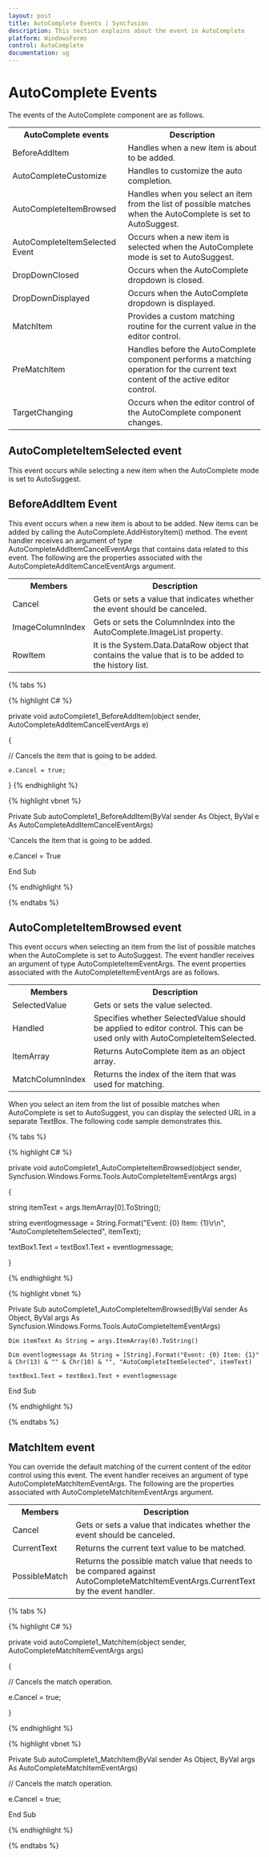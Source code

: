 ```yaml
---
layout: post
title: AutoComplete Events | Syncfusion
description: This section explains about the event in AutoComplete
platform: WindowsForms
control: AutoComplete
documentation: ug
---
```


# AutoComplete Events

The events of the AutoComplete component are as follows.

<table>
<tr>
<th>
AutoComplete events</th><th>
Description</th></tr>
<tr>
<td>
BeforeAddItem</td><td>
Handles when a new item is about to be added.</td></tr>
<tr>
<td>
AutoCompleteCustomize</td><td>
Handles to customize the auto completion.</td></tr>
<tr>
<td>
AutoCompleteItemBrowsed</td><td>
Handles when you select an item from the list of possible matches when the AutoComplete is set to AutoSuggest.</td></tr>
<tr>
<td>
AutoCompleteItemSelected Event</td><td>
Occurs when a new item is selected when the AutoComplete mode is set to AutoSuggest.</td></tr>
<tr>
<td>
DropDownClosed</td><td>
Occurs when the AutoComplete dropdown is closed.</td></tr>
<tr>
<td>
DropDownDisplayed</td><td>
Occurs when the AutoComplete dropdown is displayed.</td></tr>
<tr>
<td>
MatchItem</td><td>
Provides a custom matching routine for the current value in the editor control.</td></tr>
<tr>
<td>
PreMatchItem</td><td>
Handles before the AutoComplete component performs a matching operation for the current text content of the active editor control.</td></tr>
<tr>
<td> 
TargetChanging</td><td>
Occurs when the editor control of the AutoComplete component changes.</td></tr>
</table>

## AutoCompleteItemSelected event

This event occurs while selecting a new item when the AutoComplete mode is set to AutoSuggest.


## BeforeAddItem Event

This event occurs when a new item is about to be added. New items can be added by calling the AutoComplete.AddHistoryItem() method. The event handler receives an argument of type AutoCompleteAddItemCancelEventArgs that contains data related to this event. The following are the properties associated with the AutoCompleteAddItemCancelEventArgs argument.

<table>
<tr>
<th>
Members</th><th>
Description</th></tr>
<tr>
<td>
Cancel</td><td>
Gets or sets a value that indicates whether the event should be canceled.</td></tr>
<tr>
<td>
ImageColumnIndex</td><td>
Gets or sets the ColumnIndex into the AutoComplete.ImageList property.</td></tr>
<tr>
<td>
RowItem</td><td>
It is the System.Data.DataRow object that contains the value that is to be added to the history list.</td></tr>
</table>

{% tabs %}

{% highlight C# %}



private void autoComplete1_BeforeAddItem(object sender, AutoCompleteAddItemCancelEventArgs e)

{

   // Cancels the item that is going to be added.

    e.Cancel = true;

}
{% endhighlight %}

{% highlight vbnet %}

Private Sub autoComplete1_BeforeAddItem(ByVal sender As Object, ByVal e As AutoCompleteAddItemCancelEventArgs)

   'Cancels the item that is going to be added.   

   e.Cancel = True

End Sub

{% endhighlight %}

{% endtabs %}

## AutoCompleteItemBrowsed event

This event occurs when selecting an item from the list of possible matches when the AutoComplete is set to AutoSuggest. The event handler receives an argument of type AutoCompleteItemEventArgs. The event properties associated with the AutoCompleteItemEventArgs are as follows.

<table>
<tr>
<th>
Members</th><th>
Description</th></tr>
<tr>
<td>
SelectedValue</td><td>
Gets or sets the value selected.</td></tr>
<tr>
<td>
Handled</td><td>
Specifies whether SelectedValue should be applied to editor control. This can be used only with AutoCompleteItemSelected.</td></tr>
<tr>
<td>
ItemArray</td><td>
Returns AutoComplete item as an object array.</td></tr>
<tr>
<td>
MatchColumnIndex</td><td>
Returns the index of the item that was used for matching.</td></tr>
</table>

When you select an item from the list of possible matches when AutoComplete is set to AutoSuggest, you can display the selected URL in a separate TextBox. The following code sample demonstrates this.

{% tabs %}

{% highlight C# %}


private void autoComplete1_AutoCompleteItemBrowsed(object sender, Syncfusion.Windows.Forms.Tools.AutoCompleteItemEventArgs args)

{

   string itemText = args.ItemArray[0].ToString();

   string eventlogmessage = String.Format("Event: {0} Item: {1}\r\n", "AutoCompleteItemSelected", itemText);

   textBox1.Text = textBox1.Text + eventlogmessage;

}

{% endhighlight %}


{% highlight vbnet %}

Private Sub autoComplete1_AutoCompleteItemBrowsed(ByVal sender As Object, ByVal args As Syncfusion.Windows.Forms.Tools.AutoCompleteItemEventArgs)

    Dim itemText As String = args.ItemArray(0).ToString()

    Dim eventlogmessage As String = [String].Format("Event: {0} Item: {1}" & Chr(13) & "" & Chr(10) & "", "AutoCompleteItemSelected", itemText)

    textBox1.Text = textBox1.Text + eventlogmessage

End Sub

{% endhighlight %}

{% endtabs %}

## MatchItem event

You can override the default matching of the current content of the editor control using this event. The event handler receives an argument of type AutoCompleteMatchItemEventArgs. The following are the properties associated with AutoCompleteMatchItemEventArgs argument.

<table>
<tr>
<th>
Members</th><th>
Description</th></tr>
<tr>
<td>
Cancel</td><td>
Gets or sets a value that indicates whether the event should be canceled.</td></tr>
<tr>
<td>
CurrentText</td><td>
Returns the current text value to be matched.</td></tr>
<tr>
<td>
PossibleMatch</td><td>
Returns the possible match value that needs to be compared against AutoCompleteMatchItemEventArgs.CurrentText by the event handler.</td></tr>
</table>

{% tabs %}

{% highlight C# %}


private void autoComplete1_MatchItem(object sender, AutoCompleteMatchItemEventArgs args)

{

   // Cancels the match operation.

   e.Cancel = true;

}

{% endhighlight %}

{% highlight vbnet %}

Private Sub autoComplete1_MatchItem(ByVal sender As Object, ByVal args As AutoCompleteMatchItemEventArgs)

   // Cancels the match operation.

   e.Cancel = true;

End Sub

{% endhighlight %}

{% endtabs %}